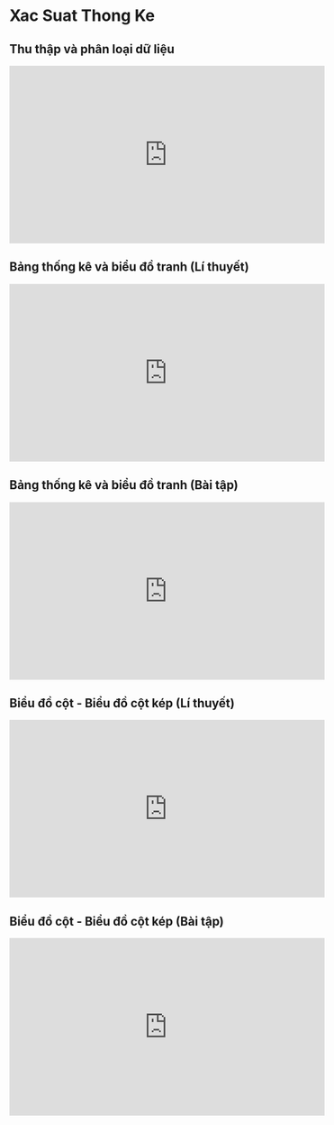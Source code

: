 # Xac Suat Thong Ke
## Thu thập và phân loại dữ liệu
<iframe width="560" height="315" src="https://www.youtube.com/embed/2JJpVSabYoo?si=Tx4sripS7YQDW9C-" title="YouTube video player" frameborder="0" allow="accelerometer; autoplay; clipboard-write; encrypted-media; gyroscope; picture-in-picture; web-share" referrerpolicy="strict-origin-when-cross-origin" allowfullscreen></iframe>

## Bảng thống kê và biểu đồ tranh (Lí thuyết)
<iframe width="560" height="315" src="https://www.youtube.com/embed/0FGzDhkT5PU?si=ZUj-9Rs8RCAIh_OE" title="YouTube video player" frameborder="0" allow="accelerometer; autoplay; clipboard-write; encrypted-media; gyroscope; picture-in-picture; web-share" referrerpolicy="strict-origin-when-cross-origin" allowfullscreen></iframe>

## Bảng thống kê và biểu đồ tranh (Bài tập)
<iframe width="560" height="315" src="https://www.youtube.com/embed/MLQkiiKs5aE?si=XEh7emccCVMWSsZ2" title="YouTube video player" frameborder="0" allow="accelerometer; autoplay; clipboard-write; encrypted-media; gyroscope; picture-in-picture; web-share" referrerpolicy="strict-origin-when-cross-origin" allowfullscreen></iframe>

## Biểu đồ cột - Biểu đồ cột kép (Lí thuyết)
<iframe width="560" height="315" src="https://www.youtube.com/embed/k8HYij2xaeE?si=vprMhhzNRL-tWOoY" title="YouTube video player" frameborder="0" allow="accelerometer; autoplay; clipboard-write; encrypted-media; gyroscope; picture-in-picture; web-share" referrerpolicy="strict-origin-when-cross-origin" allowfullscreen></iframe>

## Biểu đồ cột - Biểu đồ cột kép (Bài tập)
<iframe width="560" height="315" src="https://www.youtube.com/embed/3Kuw1M3moeg?si=QL00rhU7caN23mZa" title="YouTube video player" frameborder="0" allow="accelerometer; autoplay; clipboard-write; encrypted-media; gyroscope; picture-in-picture; web-share" referrerpolicy="strict-origin-when-cross-origin" allowfullscreen></iframe>


